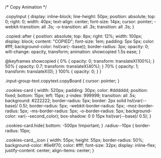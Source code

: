 /* Copy Animation */

.copyInput {
	display: inline-block;
	line-height: 50px;
	position: absolute;
	top: 0;
	right: 0;
	width: 40px;
	text-align: center;
	font-size: 14px;
	cursor: pointer;
	-webkit-transition: all .3s;
	-o-transition: all .3s;
	transition: all .3s;
  }

  .copied::after {
	position: absolute;
	top: 8px;
	right: 12%;
	width: 100px;
	display: block;
	content: "COPIED";
	font-size: 1em;
	padding: 5px 5px;
	color: #fff;
	background-color: hsl(var(--base));
	border-radius: 3px;
	opacity: 0;
	will-change: opacity, transform;
	animation: showcopied 1.5s ease;
 }
 
  @keyframes showcopied {
	0% {
		opacity: 0;
		transform: translateX(100%);
	}
	50% {
		opacity: 0.7;
		transform: translateX(40%);
	}
	70% {
		opacity: 1;
		transform: translateX(0);
	}
	100% {
		opacity: 0;
	}
  }

.input-group-text.copytext.copyBoard {
    cursor: pointer;
}




.cookies-card {
  width: 520px;
  padding: 30px;
  color: #dddddd;
  position: fixed;
  bottom: 15px;
  left: 15px;
  z-index: 999999;
  transition: all .5s;
  background: #222222;
  border-radius: 5px;
  border: 2px solid hsl(var(--base)/ 0.5);
  border-radius: 5px;
  -webkit-border-radius: 5px;
  -moz-border-radius: 5px;
  -ms-border-radius: 5px;
  -o-border-radius: 5px;
  background-color: var(--second_color);
  box-shadow: 0 0 15px hsl(var(--base)/ 0.5);
}

   
  .cookies-card.hide{
	bottom: -500px !important;
  }
  .radius--10px {
	border-radius: 10px;  

  .cookies-card__icon {
	width: 55px;
	height: 55px;
	border-radius: 50%;
	background-color: #6e6f70;
    color: #fff;
	font-size: 32px;
	display: inline-flex;
	justify-content: center;
	align-items: center;
  }
